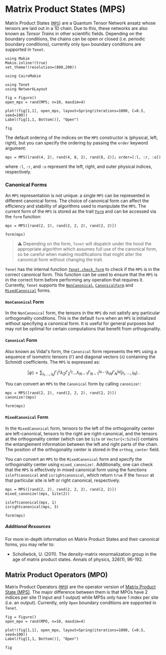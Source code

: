 # Matrix Product States (MPS)

Matrix Product States ([`MPS`](@ref)) are a Quantum Tensor Network ansatz whose tensors are laid out in a 1D chain.
Due to this, these networks are also known as _Tensor Trains_ in other scientific fields.
Depending on the boundary conditions, the chains can be open or closed (i.e. periodic boundary conditions), currently
only `Open` boundary conditions are supported in `Tenet`.

```@setup viz
using Makie
Makie.inline!(true)
set_theme!(resolution=(800,200))

using CairoMakie

using Tenet
using NetworkLayout
```

```@example viz
fig = Figure()
open_mps = rand(MPS; n=10, maxdim=4)

plot!(fig[1,1], open_mps, layout=Spring(iterations=1000, C=0.5, seed=100))
Label(fig[1,1, Bottom()], "Open")

fig
```

The default ordering of the indices on the `MPS` constructor is (physical, left, right), but you can specify the ordering by passing the `order` keyword argument:

```@example
mps = MPS([rand(4, 2), rand(4, 8, 2), rand(8, 2)]; order=[:l, :r, :o])
```
where `:l`, `:r`, and `:o` represent the left, right, and outer physical indices, respectively.


### Canonical Forms

An `MPS` representation is not unique: a single `MPS` can be represented in different canonical forms. The choice of canonical form can affect the efficiency and stability of algorithms used to manipulate the `MPS`.
The current form of the `MPS` is stored as the trait [`Form`](@ref) and can be accessed via the `form` function:

```@example
mps = MPS([rand(2, 2), rand(2, 2, 2), rand(2, 2)])

form(mps)
```
> :warning: Depending on the form, `Tenet` will dispatch under the hood the appropriate algorithm which assumes full use of the canonical form, so be careful when making modifications that might alter the canonical form without changing the trait.

`Tenet` has the internal function [`Tenet.check_form`](@ref) to check if the `MPS` is in the correct canonical form. This function can be used to ensure that the `MPS` is in the correct form before performing any operation that requires it.
Currently, `Tenet` supports the [`NonCanonical`](@ref), [`CanonicalForm`](@ref) and [`MixedCanonical`](@ref) forms.

#### `NonCanonical` Form
In the `NonCanonical` form, the tensors in the `MPS` do not satisfy any particular orthogonality conditions. This is the default `form` when an `MPS` is initialized without specifying a canonical form. It is useful for general purposes but may not be optimal for certain computations that benefit from orthogonality.

#### `Canonical` Form
Also known as Vidal's form, the `Canonical` form represents the `MPS` using a sequence of isometric tensors (`Γ`) and diagonal vectors (`λ`) containing the Schmidt coefficients. The `MPS` is expressed as:

```math
| \psi \rangle = \sum_{i_1, \dots, i_N} \Gamma_1^{i_1} \lambda_2 \Gamma_2^{i_2} \dots \lambda_{N-1} \Gamma_{N-1}^{i_{N-1}} \lambda_N \Gamma_N^{i_N} | i_1, \dots, i_N \rangle \, .
```

You can convert an `MPS` to the `Canonical` form by calling `canonize!`:

```@example
mps = MPS([rand(2, 2), rand(2, 2, 2), rand(2, 2)])
canonize!(mps)

form(mps)
```

#### `MixedCanonical` Form
In the `MixedCanonical` form, tensors to the left of the orthogonality center are left-canonical, tensors to the right are right-canonical, and the tensors at the orthogonality center (which can be `Site` or `Vector{<:Site}`) contains the entanglement information between the left and right parts of the chain. The position of the orthogonality center is stored in the `orthog_center` field.

You can convert an `MPS` to the `MixedCanonical` form and specify the orthogonality center using `mixed_canonize!`. Additionally, one can check that the `MPS` is effectively in mixed canonical form using the functions `isleftcanonical` and `isrightcanonical`, which return `true` if the `Tensor` at that particular site is left or right canonical, respectively.

```@example
mps = MPS([rand(2, 2), rand(2, 2, 2), rand(2, 2)])
mixed_canonize!(mps, Site(2))

isleftcanonical(mps, 1)
isrightcanonical(mps, 3)

form(mps)
```

##### Additional Resources
For more in-depth information on Matrix Product States and their canonical forms, you may refer to:
- Schollwöck, U. (2011). The density-matrix renormalization group in the age of matrix product states. Annals of physics, 326(1), 96-192.


## Matrix Product Operators (MPO)

Matrix Product Operators ([`MPO`](@ref)) are the operator version of [Matrix Product State (MPS)](#matrix-product-states-mps).
The major difference between them is that MPOs have 2 indices per site (1 input and 1 output) while MPSs only have 1 index per site (i.e. an output). Currently, only `Open` boundary conditions are supported in `Tenet`.

```@example viz
fig = Figure()
open_mpo = rand(MPO, n=10, maxdim=4)

plot!(fig[1,1], open_mpo, layout=Spring(iterations=1000, C=0.5, seed=100))
Label(fig[1,1, Bottom()], "Open")

fig
```

